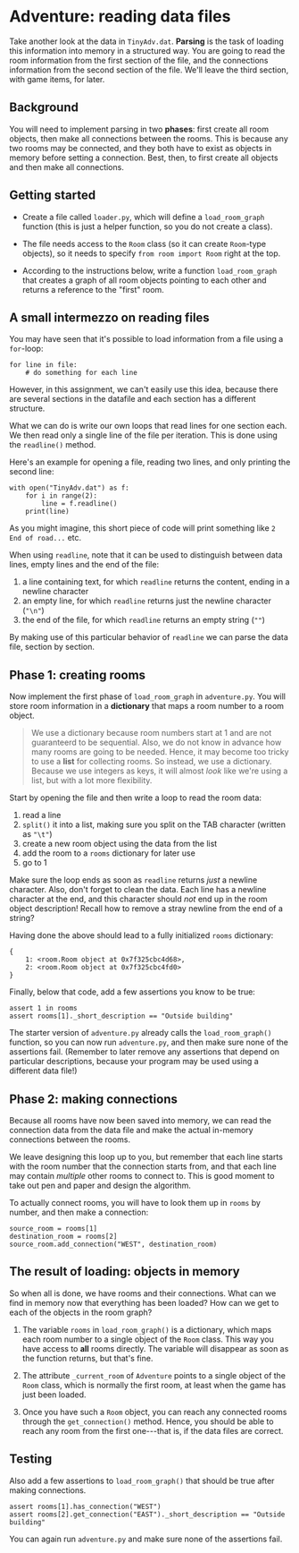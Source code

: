 # Adventure: reading data files

Take another look at the data in `TinyAdv.dat`. **Parsing** is the task of loading this information into memory in a structured way. You are going to read the room information from the first section of the file, and the connections information from the second section of the file. We'll leave the third section, with game items, for later.


## Background

You will need to implement parsing in two **phases**: first create all room objects, then make all connections between the rooms. This is because any two rooms may be connected, and they both have to exist as objects in memory before setting a connection. Best, then, to first create all objects and then make all connections.


## Getting started

- Create a file called `loader.py`, which will define a `load_room_graph` function (this is just a helper function, so you do not create a class).

- The file needs access to the `Room` class (so it can create `Room`-type objects), so it needs to specify `from room import Room` right at the top.

- According to the instructions below, write a function `load_room_graph` that creates a graph of all room objects pointing to each other and returns a reference to the "first" room.


## A small intermezzo on reading files

You may have seen that it's possible to load information from a file using a `for`-loop:

    for line in file:
        # do something for each line

However, in this assignment, we can't easily use this idea, because there are several sections in the datafile and each section has a different structure.

What we can do is write our own loops that read lines for one section each. We then read only a single line of the file per iteration. This is done using the `readline()` method.

Here's an example for opening a file, reading two lines, and only printing the second line:

    with open("TinyAdv.dat") as f:
        for i in range(2):
            line = f.readline()
        print(line)

As you might imagine, this short piece of code will print something like `2	End of road...` etc.

When using `readline`, note that it can be used to distinguish between data lines, empty lines and the end of the file:

1. a line containing text, for which `readline` returns the content, ending in a newline character
2. an empty line, for which `readline` returns just the newline character (`"\n"`)
3. the end of the file, for which `readline` returns an empty string (`""`)

By making use of this particular behavior of `readline` we can parse the data file, section by section.


## Phase 1: creating rooms

Now implement the first phase of `load_room_graph` in `adventure.py`. You will store room information in a **dictionary** that maps a room number to a room object.

> We use a dictionary because room numbers start at 1 and are not guaranteerd to be sequential. Also, we do not know in advance how many rooms are going to be needed. Hence, it may become too tricky to use a **list** for collecting rooms. So instead, we use a dictionary. Because we use integers as keys, it will almost *look* like we're using a list, but with a lot more flexibility.

Start by opening the file and then write a loop to read the room data:

1. read a line
2. `split()` it into a list, making sure you split on the TAB character (written as `"\t"`)
3. create a new room object using the data from the list
4. add the room to a `rooms` dictionary for later use
5. go to 1

Make sure the loop ends as soon as `readline` returns *just* a newline character. Also, don't forget to clean the data. Each line has a newline character at the end, and this character should *not* end up in the room object description! Recall how to remove a stray newline from the end of a string?

Having done the above should lead to a fully initialized `rooms` dictionary:

    {
        1: <room.Room object at 0x7f325cbc4d68>,
        2: <room.Room object at 0x7f325cbc4fd0>
    }

Finally, below that code, add a few assertions you know to be true:

    assert 1 in rooms
    assert rooms[1]._short_description == "Outside building"

The starter version of `adventure.py` already calls the `load_room_graph()` function, so you can now run `adventure.py`, and then make sure none of the assertions fail. (Remember to later remove any assertions that depend on particular descriptions, because your program may be used using a different data file!)


## Phase 2: making connections

Because all rooms have now been saved into memory, we can read the connection data from the data file and make the actual in-memory connections between the rooms.

We leave designing this loop up to you, but remember that each line starts with the room number that the connection starts from, and that each line may contain *multiple* other rooms to connect to. This is good moment to take out pen and paper and design the algorithm.

To actually connect rooms, you will have to look them up in `rooms` by number, and then make a connection:

    source_room = rooms[1]
    destination_room = rooms[2]
    source_room.add_connection("WEST", destination_room)


## The result of loading: objects in memory

So when all is done, we have rooms and their connections. What can we find in memory now that everything has been loaded? How can we get to each of the objects in the room graph?

1. The variable `rooms` in `load_room_graph()` is a dictionary, which maps each room number to a single object of the `Room` class. This way you have access to **all** rooms directly. The variable will disappear as soon as the function returns, but that's fine.

2. The attribute `_current_room` of `Adventure` points to a single object of the `Room` class, which is normally the first room, at least when the game has just been loaded.

3. Once you have such a `Room` object, you can reach any connected rooms through the `get_connection()` method. Hence, you should be able to reach any room from the first one---that is, if the data files are correct.


## Testing

Also add a few assertions to `load_room_graph()` that should be true after making connections.

    assert rooms[1].has_connection("WEST")
    assert rooms[2].get_connection("EAST")._short_description == "Outside building"

You can again run `adventure.py` and make sure none of the assertions fail.
